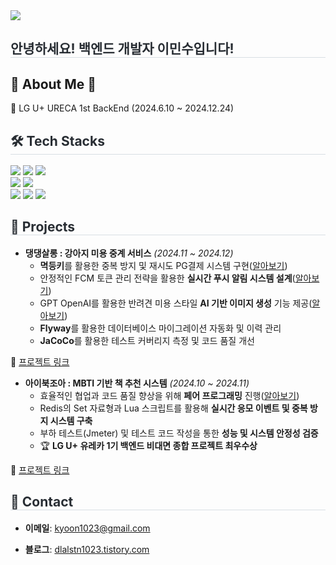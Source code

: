 <!--
**99MinSu/99MinSu** is a ✨ _special_ ✨ repository because its `README.md` (this file) appears on your GitHub profile.

Here are some ideas to get you started:

- 🔭 I’m currently working on ...
- 🌱 I’m currently learning ...
- 👯 I’m looking to collaborate on ...
- 🤔 I’m looking for help with ...
- 💬 Ask me about ...
- 📫 How to reach me: ...
- 😄 Pronouns: ...
- ⚡ Fun fact: ...
-->
<div>
    <img src="https://capsule-render.vercel.app/api?type=waving&color=13a0e7&height=120&text=&animation=fadeIn&fontColor=000000&fontSize=70" />
    </div>
    <div> 
    <h2 style="border-bottom: 1px solid #d8dee4; color: #282d33;"> 안녕하세요! 백엔드 개발자 이민수입니다! </h2>  
    <div style="font-weight: 700; font-size: 15px; text-align: center; color: #282d33;">  </div> 
    </div>
    <div>
    <h2>🤗 About Me 🤗</h2>
    <p>
    💯 LG U+ URECA 1st BackEnd (2024.6.10 ~ 2024.12.24)
    <h2 style="border-bottom: 1px solid #d8dee4; color: #282d33;"> 🛠️ Tech Stacks </h2> 
    <div style="margin: 0 auto;> <img src="https://img.shields.io/badge/Java-007396?style=plastic&logo=Java&logoColor=white">
          <img src="https://img.shields.io/badge/Java-007396?style=plastic&logo=Java&logoColor=white"> 
          <img src="https://img.shields.io/badge/Spring-6DB33F?style=plastic&logo=Spring&logoColor=white">        
          <img src="https://img.shields.io/badge/MySQL-4479A1?style=plastic&logo=MySQL&logoColor=white">
          <br><img src="https://img.shields.io/badge/HTML-E34F26?style=plastic&logo=HTML5&logoColor=white">    
          <img src="https://img.shields.io/badge/Javascript-F7DF1E?style=plastic&logo=Javascript&logoColor=white">    
          <br><img src="https://img.shields.io/badge/Git-F05032?style=plastic&logo=Git&logoColor=white">
          <img src="https://img.shields.io/badge/GitHub-181717?style=plastic&logo=GitHub&logoColor=white">
          <img src="https://img.shields.io/badge/Slack-4A154B?style=plastic&logo=Slack&logoColor=white">
          </div>
    </div>
    <div>
 <h2 style="border-bottom: 1px solid #d8dee4; color: #282d33;"> 💼 Projects  </h2>
        
- **댕댕살롱 : 강아지 미용 중계 서비스** *(2024.11 ~ 2024.12)*  
    - **멱등키**를 활용한 중복 방지 및 재시도 PG결제 시스템 구현([알아보기](https://dlalstn1023.tistory.com/27))
    - 안정적인 FCM 토큰 관리 전략을 활용한 **실시간 푸시 알림 시스템 설계**([알아보기](https://dlalstn1023.tistory.com/24))
    - GPT OpenAI를 활용한 반려견 미용 스타일 **AI 기반 이미지 생성** 기능 제공([알아보기](https://dlalstn1023.tistory.com/30))
    - **Flyway**를 활용한 데이터베이스 마이그레이션 자동화 및 이력 관리
    - **JaCoCo**를 활용한 테스트 커버리지 측정 및 코드 품질 개선
 
 🔗 [프로젝트 링크](https://github.com/Ureca-Dangdang-salon/dang_server)

- **아이북조아 : MBTI 기반 책 추천 시스템** *(2024.10 ~ 2024.11)*
    - 효율적인 협업과 코드 품질 향상을 위해 **페어 프로그래밍** 진행([알아보기](https://dlalstn1023.tistory.com/29))
    - Redis의 Set 자료형과 Lua 스크립트를 활용해 **실시간 응모 이벤트 및 중복 방지 시스템 구축**  
    - 부하 테스트(Jmeter) 및 테스트 코드 작성을 통한 **성능 및 시스템 안정성 검증**  
    - 🏆 **LG U+ 유레카 1기 백엔드 비대면 종합 프로젝트 최우수상**
    
 🔗 [프로젝트 링크](https://github.com/ureca-Integrated/backend)
 
 <h2 style="border-bottom: 1px solid #d8dee4; color: #282d33;"> 💬 Contact  </h2>
 
- **이메일**: kyoon1023@gmail.com
- **블로그**: [dlalstn1023.tistory.com](https://dlalstn1023.tistory.com)

    </div>
</div>
    
    
